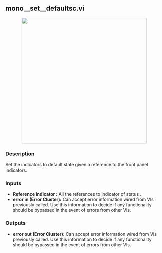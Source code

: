 ## mono__set__defaultsc.vi
<p align="center">
<img src="https://github.com/monoDriveIO/client/blob/lv_client_docs/WikiPhotos/LV_client/utilities/monoDrive_lvlib_mono__set__defaultsc.png?raw=true" 
width="400"  />
</p>

### Description 
Set the indicators to default state given a reference to the front panel indicators.

### Inputs

- **Reference indicator :** All the references to indicator of status .
- **error in (Error Cluster):** Can accept error information wired from VIs previously called. Use this information to decide if any functionality should be bypassed in the event of errors from other VIs.


### Outputs
- **error out (Error Cluster):** Can accept error information wired from VIs previously called. Use this information to decide if any functionality should be bypassed in the event of errors from other VIs.
